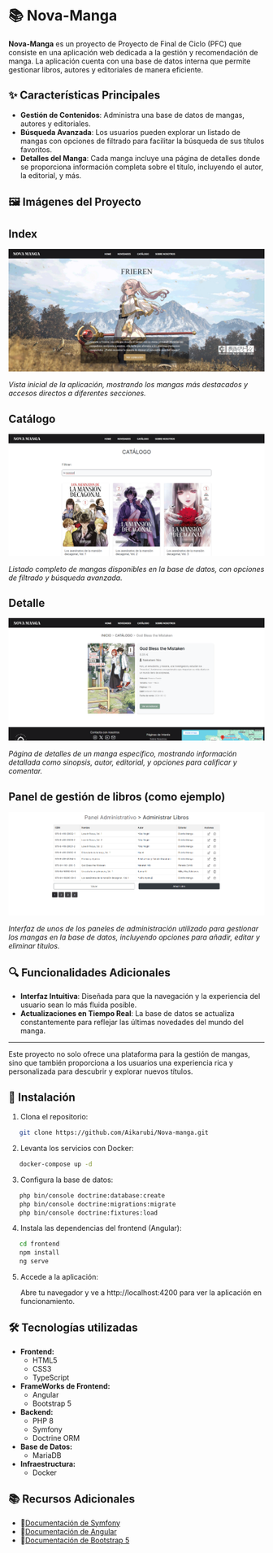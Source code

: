 # **📚 Nova-Manga**

**Nova-Manga** es un proyecto de Proyecto de Final de Ciclo (PFC) que consiste en una aplicación web dedicada a la gestión y recomendación de manga. La aplicación cuenta con una base de datos interna que permite gestionar libros, autores y editoriales de manera eficiente. 

## **✨ Características Principales**

- **Gestión de Contenidos**: Administra una base de datos de mangas, autores y editoriales.
- **Búsqueda Avanzada**: Los usuarios pueden explorar un listado de mangas con opciones de filtrado para facilitar la búsqueda de sus títulos favoritos.
- **Detalles del Manga**: Cada manga incluye una página de detalles donde se proporciona información completa sobre el título, incluyendo el autor, la editorial, y más.

## **🖼️ Imágenes del Proyecto**
## Index ##
![App Screenshot](/Documentation/screenshots/index.png)

*Vista inicial de la aplicación, mostrando los mangas más destacados y accesos directos a diferentes secciones.*

## Catálogo ##
![App Screenshot](/Documentation/screenshots/catalogo.png)

*Listado completo de mangas disponibles en la base de datos, con opciones de filtrado y búsqueda avanzada.*

## Detalle ##
![App Screenshot](/Documentation/screenshots/detalle.png)

*Página de detalles de un manga específico, mostrando información detallada como sinopsis, autor, editorial, y opciones para calificar y comentar.*

## Panel de gestión de libros (como ejemplo) ##
![App Screenshot](/Documentation/screenshots/panel1.png)

*Interfaz de unos de los paneles de administración utilizado para gestionar los mangas en la base de datos, incluyendo opciones para añadir, editar y eliminar títulos.*

## **🔍 Funcionalidades Adicionales**

- **Interfaz Intuitiva**: Diseñada para que la navegación y la experiencia del usuario sean lo más fluida posible.
- **Actualizaciones en Tiempo Real**: La base de datos se actualiza constantemente para reflejar las últimas novedades del mundo del manga.

---

Este proyecto no solo ofrece una plataforma para la gestión de mangas, sino que también proporciona a los usuarios una experiencia rica y personalizada para descubrir y explorar nuevos títulos.


## **🚀 Instalación**

1. Clona el repositorio:
   
```bash
   git clone https://github.com/Aikarubi/Nova-manga.git
```

2. Levanta los servicios con Docker:
```bash
   docker-compose up -d
```

3. Configura la base de datos:

```bash
   php bin/console doctrine:database:create
   php bin/console doctrine:migrations:migrate
   php bin/console doctrine:fixtures:load
```

4. Instala las dependencias del frontend (Angular):

```bash
   cd frontend
   npm install
   ng serve
```

5. Accede a la aplicación:

   Abre tu navegador y ve a http://localhost:4200 para ver la aplicación en funcionamiento.


## **🛠️ Tecnologías utilizadas**

- **Frontend:** 
   - HTML5
   - CSS3
   - TypeScript
- **FrameWorks de Frontend:**
   - Angular
   - Bootstrap 5
- **Backend:**
   - PHP 8
   - Symfony
   - Doctrine ORM
- **Base de Datos:**
   - MariaDB
- **Infraestructura:**
   - Docker
 
## **📚 Recursos Adicionales**

- 📄[Documentación de Symfony](https://symfony.com/doc/current/index.html)
- 📄[Documentación de Angular](https://angular.io/docs)
- 📄[Documentación de Bootstrap 5](https://getbootstrap.com/docs/5.0/getting-started/introduction/)



